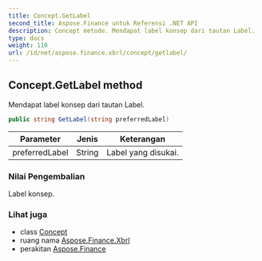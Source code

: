 ```yaml
---
title: Concept.GetLabel
second_title: Aspose.Finance untuk Referensi .NET API
description: Concept metode. Mendapat label konsep dari tautan Label.
type: docs
weight: 110
url: /id/net/aspose.finance.xbrl/concept/getlabel/
---
```

## Concept.GetLabel method

Mendapat label konsep dari tautan Label.

```csharp
public string GetLabel(string preferredLabel)
```

| Parameter | Jenis | Keterangan |
| --- | --- | --- |
| preferredLabel | String | Label yang disukai. |

### Nilai Pengembalian

Label konsep.

### Lihat juga

* class [Concept](../)
* ruang nama [Aspose.Finance.Xbrl](../../concept/)
* perakitan [Aspose.Finance](../../../)


